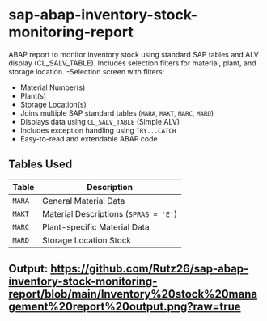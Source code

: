 # sap-abap-inventory-stock-monitoring-report
ABAP report to monitor inventory stock using standard SAP tables and ALV display (CL_SALV_TABLE). Includes selection filters for material, plant, and storage location.
-Selection screen with filters:
- Material Number(s)
- Plant(s)
- Storage Location(s)
- Joins multiple SAP standard tables (`MARA`, `MAKT`, `MARC`, `MARD`)
- Displays data using `CL_SALV_TABLE` (Simple ALV)
- Includes exception handling using `TRY...CATCH`
- Easy-to-read and extendable ABAP code

## Tables Used 

| Table  | Description                            |
|------- |----------------------------------------|
| `MARA` | General Material Data                  |
| `MAKT` | Material Descriptions (`SPRAS = 'E'`)  |
| `MARC` | Plant-specific Material Data           |
| `MARD` | Storage Location Stock                 |

## Output: https://github.com/Rutz26/sap-abap-inventory-stock-monitoring-report/blob/main/Inventory%20stock%20management%20report%20output.png?raw=true
